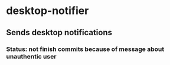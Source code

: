 # desktop-notifier
## Sends desktop notifications
### Status: not finish commits because of message about unauthentic user
